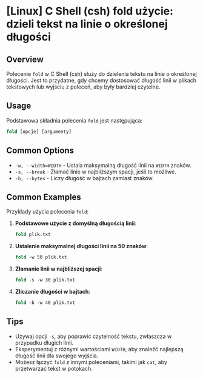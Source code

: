 # [Linux] C Shell (csh) fold użycie: dzieli tekst na linie o określonej długości

## Overview
Polecenie `fold` w C Shell (csh) służy do dzielenia tekstu na linie o określonej długości. Jest to przydatne, gdy chcemy dostosować długość linii w plikach tekstowych lub wyjściu z poleceń, aby były bardziej czytelne.

## Usage
Podstawowa składnia polecenia `fold` jest następująca:

```csh
fold [opcje] [argumenty]
```

## Common Options
- `-w, --width=WIDTH` - Ustala maksymalną długość linii na `WIDTH` znaków.
- `-s, --break` - Złamać linie w najbliższym spacji, jeśli to możliwe.
- `-b, --bytes` - Liczy długość w bajtach zamiast znaków.

## Common Examples
Przykłady użycia polecenia `fold`:

1. **Podstawowe użycie z domyślną długością linii**:
   ```csh
   fold plik.txt
   ```

2. **Ustalenie maksymalnej długości linii na 50 znaków**:
   ```csh
   fold -w 50 plik.txt
   ```

3. **Złamanie linii w najbliższej spacji**:
   ```csh
   fold -s -w 30 plik.txt
   ```

4. **Zliczanie długości w bajtach**:
   ```csh
   fold -b -w 40 plik.txt
   ```

## Tips
- Używaj opcji `-s`, aby poprawić czytelność tekstu, zwłaszcza w przypadku długich linii.
- Eksperymentuj z różnymi wartościami `WIDTH`, aby znaleźć najlepszą długość linii dla swojego wyjścia.
- Możesz łączyć `fold` z innymi poleceniami, takimi jak `cat`, aby przetwarzać tekst w potokach.
